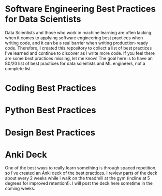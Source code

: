 # Software Engineering Best Practices for Data Scientists

Data Scientists and those who work in machine learning are often lacking when it comes to applying software engineering best practices when writing code, and it can be a real barrier when writing production-ready code. Therefore, I created this repository to collect a list of best practices I've learned and continue to discover as I write more code. If you feel there are some best practices missing, let me know! The goal here is to have an 80/20 list of best practices for data scientists and ML engineers, not a complete list.

# Coding Best Practices

# Python Best Practices

# Design Best Practices

# Anki Deck

One of the best ways to really learn something is through spaced repetition, so I've created an Anki deck of the best practices. I review parts of the deck about every 2 weeks while I walk on the treadmill at the gym (incline at 5 degrees for improved retention!). I will post the deck here sometime in the coming weeks.
